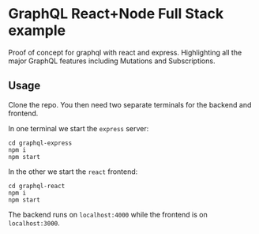 # GraphQL React+Node Full Stack example
Proof of concept for graphql with react and express. Highlighting all the major GraphQL features including Mutations and Subscriptions.

## Usage

Clone the repo. You then need two separate terminals for the backend and frontend.

In one terminal we start the `express` server:
```
cd graphql-express
npm i
npm start
```

In the other we start the `react` frontend:
```
cd graphql-react
npm i
npm start
```

The backend runs on `localhost:4000` while the frontend is on `localhost:3000`.
